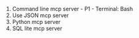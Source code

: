 1. Command line mcp server -  P1 - Terminal: Bash
2. Use JSON mcp server
3. Python mcp server
4. SQL lite mcp server